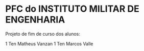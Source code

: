 # PFC do INSTITUTO MILITAR DE ENGENHARIA

Projeto de fim de curso dos alunos:

1 Ten Matheus Vanzan
1 Ten Marcos Valle